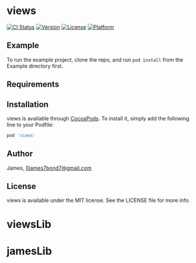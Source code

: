# views

[![CI Status](http://img.shields.io/travis/James/views.svg?style=flat)](https://travis-ci.org/James/views)
[![Version](https://img.shields.io/cocoapods/v/views.svg?style=flat)](http://cocoapods.org/pods/views)
[![License](https://img.shields.io/cocoapods/l/views.svg?style=flat)](http://cocoapods.org/pods/views)
[![Platform](https://img.shields.io/cocoapods/p/views.svg?style=flat)](http://cocoapods.org/pods/views)

## Example

To run the example project, clone the repo, and run `pod install` from the Example directory first.

## Requirements

## Installation

views is available through [CocoaPods](http://cocoapods.org). To install
it, simply add the following line to your Podfile:

```ruby
pod 'views'
```

## Author

James, 0james7bond7@gmail.com

## License

views is available under the MIT license. See the LICENSE file for more info.
# viewsLib
# jamesLib
